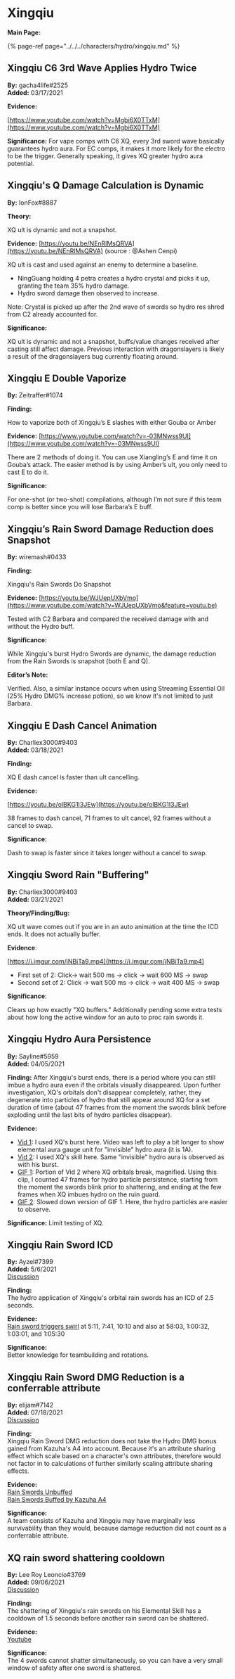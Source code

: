 # Xingqiu

**Main Page:**

{% page-ref page="../../../characters/hydro/xingqiu.md" %}

## Xingqiu C6 3rd Wave Applies Hydro Twice

**By:** gacha4life\#2525  
**Added:** 03/17/2021

**Evidence:**

[https://www.youtube.com/watch?v=Mgbi6X0TTxM](https://www.youtube.com/watch?v=Mgbi6X0TTxM)

**Significance:** For vape comps with C6 XQ, every 3rd sword wave basically guarantees hydro aura. For EC comps, it makes it more likely for the electro to be the trigger. Generally speaking, it gives XQ greater hydro aura potential.

## **Xingqiu's Q Damage Calculation is Dynamic**

**By:** IonFox\#8887

**Theory:**

XQ ult is dynamic and not a snapshot.

**Evidence:** [https://youtu.be/NEnRlMsQRVA](https://youtu.be/NEnRlMsQRVA) \(source : @Ashen Cenpi\)

XQ ult is cast and used against an enemy to determine a baseline.

* NingGuang holding 4 petra creates a hydro crystal and picks it up, granting the team 35% hydro damage.
* Hydro sword damage then observed to increase.

Note: Crystal is picked up after the 2nd wave of swords so hydro res shred from C2 already accounted for.

**Significance:**

XQ ult is dynamic and not a snapshot, buffs/value changes received after casting still affect damage. Previous interaction with dragonslayers is likely a result of the dragonslayers bug currently floating around.

## **Xingqiu E Double Vaporize**

**By:** Zeitraffer\#1074

**Finding:**

How to vaporize both of Xingqiu’s E slashes with either Gouba or Amber

**Evidence:** [https://www.youtube.com/watch?v=-03MNwss9UI](https://www.youtube.com/watch?v=-03MNwss9UI)

There are 2 methods of doing it. You can use Xiangling’s E and time it on Gouba’s attack. The easier method is by using Amber’s ult, you only need to cast E to do it.

**Significance:**

For one-shot \(or two-shot\) compilations, although I’m not sure if this team comp is better since you will lose Barbara’s E buff.

## **Xingqiu’s Rain Sword Damage Reduction does Snapshot**

**By:** wiremash\#0433

**Finding:**

Xingqiu's Rain Swords Do Snapshot

**Evidence:** [https://youtu.be/WJUepUXbVmo](https://www.youtube.com/watch?v=WJUepUXbVmo&feature=youtu.be)

Tested with C2 Barbara and compared the received damage with and without the Hydro buff.

**Significance:**

While Xingqiu's burst Hydro Swords are dynamic, the damage reduction from the Rain Swords is snapshot \(both E and Q\).

**Editor’s Note:**

Verified. Also, a similar instance occurs when using Streaming Essential Oil \(25% Hydro DMG% increase potion\), so we know it's not limited to just Barbara.

## Xingqiu E Dash Cancel Animation

**By:** Charliex3000\#9403  
**Added:** 03/18/2021

**Finding:**

XQ E dash cancel is faster than ult cancelling.

**Evidence:**

[https://youtu.be/olBKG1I3JEw](https://youtu.be/olBKG1I3JEw)

38 frames to dash cancel, 71 frames to ult cancel, 92 frames without a cancel to swap.

**Significance:**

Dash to swap is faster since it takes longer without a cancel to swap.

## Xingqiu Sword Rain "Buffering"

**By:** Charliex3000\#9403  
**Added:** 03/21/2021

**Theory/Finding/Bug:**

XQ ult wave comes out if you are in an auto animation at the time the ICD ends. It does not actually buffer.

**Evidence**:

[https://i.imgur.com/jNBiTa9.mp4](https://i.imgur.com/jNBiTa9.mp4)

* First set of 2: Click-&gt; wait 500 ms -&gt; click -&gt; wait 600 MS -&gt; swap
* Second set of 2: Click -&gt; wait 500 ms -&gt; click -&gt; wait 400 MS -&gt; swap

**Significance**:

Clears up how exactly "XQ buffers." Additionally pending some extra tests about how long the active window for an auto to proc rain swords it.

## Xingqiu Hydro Aura Persistence

**By:** Sayline\#5959  
**Added:** 04/05/2021

**Finding:** After Xingqiu's burst ends, there is a period where you can still imbue a hydro aura even if the orbitals visually disappeared. Upon further investigation, XQ's orbitals don't disappear completely, rather, they degenerate into particles of hydro that still appear around XQ for a set duration of time \(about 47 frames from the moment the swords blink before exploding until the last bits of hydro particles disappear\).

**Evidence:**

* [Vid 1](https://youtu.be/3UBplhXNPdc): I used XQ's burst here. Video was left to play a bit longer to show elemental aura gauge unit for "invisible" hydro aura \(it is 1A\).
* [Vid 2](https://youtu.be/sxnnMq8ljKE): I used XQ's skill here. Same "invisible" hydro aura is observed as with his burst.
* [GIF 1](https://imgur.com/8EDEVxu): Portion of Vid 2 where XQ orbitals break, magnified. Using this clip, I counted 47 frames for hydro particle persistence, starting from the moment the swords blink prior to shattering, and ending at the few frames when XQ imbues hydro on the ruin guard.
* [GIF 2](https://imgur.com/cmsVCV9): Slowed down version of GIF 1. Here, the hydro particles are easier to observe.

**Significance:** Limit testing of XQ.

## Xingqiu Rain Sword ICD

**By:** Ayzel\#7399  
**Added:** 5/6/2021  
[Discussion](https://tickettool.xyz/direct?url=https://cdn.discordapp.com/attachments/838993375709364224/840057546563256340/transcript-xingqiu-rain-sword-icd.html)

**Finding:**  
The hydro application of Xingqiu's orbital rain swords has an ICD of 2.5 seconds.

**Evidence:**  
[Rain sword triggers swirl](https://youtu.be/k2f2aAR4AS4) at 5:11, 7:41, 10:10 and also at 58:03, 1:00:32, 1:03:01, and 1:05:30

**Significance:**  
Better knowledge for teambuilding and rotations.

## Xingqiu Rain Sword DMG Reduction is a conferrable attribute

**By:** elijam#7142  
**Added:** 07/18/2021  
[Discussion](https://tickettool.xyz/direct?url=https://cdn.discordapp.com/attachments/864699490606514196/866103775408422962/transcript-xq-dr-is-a-conferrable-attribute.html)

**Finding:**  
Xingqiu Rain Sword DMG reduction does not take the Hydro DMG bonus gained from Kazuha's A4 into account. Because it's an attribute sharing effect which scale based on a character's own attributes, therefore would not factor in to calculations of further similarly scaling attribute sharing effects.

**Evidence:**  
[Rain Swords Unbuffed](https://youtu.be/bb0ftQK8nzg)  
[Rain Swords Buffed by Kazuha A4](https://youtu.be/zC7hKgO6A2c)  

**Significance:**  
A team consists of Kazuha and Xingqiu may have marginally less survivability than they would, because damage reduction did not count as a conferrable attribute.

## XQ rain sword shattering cooldown

**By:** Lee Roy Leoncio#3769  
**Added:** 09/06/2021  
[Discussion](https://tickettool.xyz/direct?url=https://cdn.discordapp.com/attachments/881769328247177246/884456576075825162/transcript-xq-rain-sword-shattering-cooldown.html)

**Finding:**  
The shattering of Xingqiu's rain swords on his Elemental Skill has a cooldown of 1.5 seconds before another rain sword can be shattered.

**Evidence:**  
[Youtube](https://youtu.be/R2MxrChRovk)

**Significance:**  
The 4 swords cannot shatter simultaneously, so you can have a very small window of safety after one sword is shattered.
